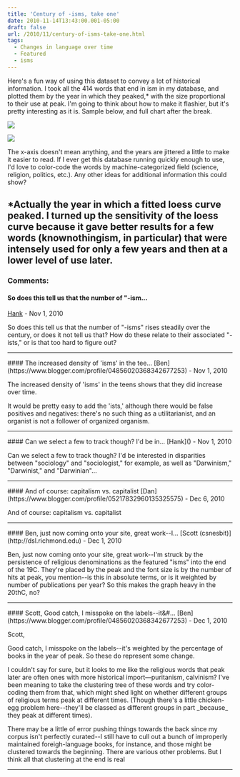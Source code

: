 ```yaml
---
title: 'Century of -isms, take one'
date: 2010-11-14T13:43:00.001-05:00
draft: false
url: /2010/11/century-of-isms-take-one.html
tags:
  - Changes in language over time
  - Featured
  - isms
---
```


Here's a fun way of using this dataset to convey a lot of historical information. I took all the 414 words that end in ism in my database, and plotted them by the year in which they peaked,\* with the size proportional to their use at peak. I'm going to think about how to make it flashier, but it's pretty interesting as it is. Sample below, and full chart after the break.

[![](http://2.bp.blogspot.com/_Pge31alC_E8/TOAsM2sQVQI/AAAAAAAACF0/ufOpNRg6b28/s1600/Scattersample.png)](http://2.bp.blogspot.com/_Pge31alC_E8/TOAsM2sQVQI/AAAAAAAACF0/ufOpNRg6b28/s1600/Scattersample.png)

[![](http://2.bp.blogspot.com/_Pge31alC_E8/TOAs6dhKi0I/AAAAAAAACF8/DvM7X023xBc/s1600/ismscatter.png)](http://2.bp.blogspot.com/_Pge31alC_E8/TOAs6dhKi0I/AAAAAAAACF8/DvM7X023xBc/s1600/ismscatter.png)

The x-axis doesn't mean anything, and the years are jittered a little to make it easier to read. If I ever get this database running quickly enough to use, I'd love to color-code the words by machine-categorized field (science, religion, politics, etc.). Any other ideas for additional information this could show?

## \*Actually the year in which a fitted loess curve peaked. I turned up the sensitivity of the loess curve because it gave better results for a few words (knownothingism, in particular) that were intensely used for only a few years and then at a lower level of use later.

### Comments:

#### So does this tell us that the number of "-ism...

[Hank](#) - <time datetime="2010-11-15T00:54:51.138-05:00">Nov 1, 2010</time>

So does this tell us that the number of "-isms" rises steadily over the century, or does it not tell us that? How do these relate to their associated "-ists," or is that too hard to figure out?

<hr />
#### The increased density of 'isms' in the tee...
[Ben](https://www.blogger.com/profile/04856020368342677253) - <time datetime="2010-11-15T10:02:31.068-05:00">Nov 1, 2010</time>

The increased density of 'isms' in the teens shows that they did increase over time.

It would be pretty easy to add the 'ists,' although there would be false positives and negatives: there's no such thing as a utilitarianist, and an organist is not a follower of organized organism.

<hr />
#### Can we select a few to track though? I'd be in...
[Hank]() - <time datetime="2010-11-15T14:01:57.943-05:00">Nov 1, 2010</time>

Can we select a few to track though? I'd be interested in disparities between "sociology" and "sociologist," for example, as well as "Darwinism," "Darwinist," and "Darwinian"...

<hr />
#### And of course: capitalism vs. capitalist
[Dan](https://www.blogger.com/profile/05217832960135325575) - <time datetime="2010-12-04T12:06:50.754-05:00">Dec 6, 2010</time>

And of course: capitalism vs. capitalist

<hr />
#### Ben, just now coming onto your site, great work--I...
[Scott (csnesbit)](http://dsl.richmond.edu) - <time datetime="2010-12-06T09:43:33.815-05:00">Dec 1, 2010</time>

Ben, just now coming onto your site, great work--I'm struck by the persistence of religious denominations as the featured "isms" into the end of the 19C. They're placed by the peak and the font size is by the number of hits at peak, you mention--is this in absolute terms, or is it weighted by number of publications per year? So this makes the graph heavy in the 20thC, no?

<hr />
#### Scott, Good catch, I misspoke on the labels--it&#...
[Ben](https://www.blogger.com/profile/04856020368342677253) - <time datetime="2010-12-06T10:10:00.513-05:00">Dec 1, 2010</time>

Scott,

Good catch, I misspoke on the labels--it's weighted by the percentage of books in the year of peak. So these do represent some change.

I couldn't say for sure, but it looks to me like the religious words that peak later are often ones with more historical import—puritanism, calvinism? I've been meaning to take the clustering tree of these words and try color-coding them from that, which might shed light on whether different groups of religious terms peak at different times. (Though there's a little chicken-egg problem here--they'll be classed as different groups in part \_because\_ they peak at different times).

There may be a little of error pushing things towards the back since my corpus isn't perfectly curated--I still have to cull out a bunch of improperly maintained foreigh-language books, for instance, and those might be clustered towards the beginning. There are various other problems. But I think all that clustering at the end is real

<hr />
